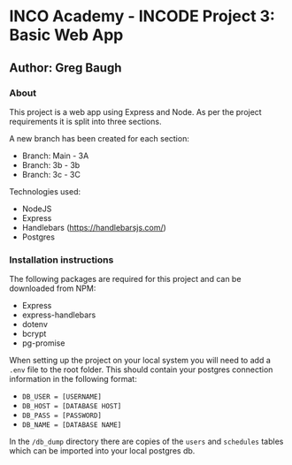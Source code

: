 # INCO Academy - INCODE Project 3: Basic Web App

## Author: Greg Baugh

### About

This project is a web app using Express and Node. As per the project requirements it is split into three sections.

A new branch has been created for each section:
- Branch: Main - 3A
- Branch: 3b - 3b
- Branch: 3c - 3C

Technologies used:
- NodeJS
- Express
- Handlebars (https://handlebarsjs.com/)
- Postgres

### Installation instructions

The following packages are required for this project and can be downloaded from NPM:
- Express
- express-handlebars
- dotenv
- bcrypt
- pg-promise

When setting up the project on your local system you will need to add a `.env` file to the root folder. This should contain your postgres connection information in the following format:
- `DB_USER = [USERNAME]`
- `DB_HOST = [DATABASE HOST]` 
- `DB_PASS = [PASSWORD]` 
- `DB_NAME = [DATABASE NAME]`

In the `/db_dump` directory there are copies of the `users` and `schedules` tables which can be imported into your local postgres db. 